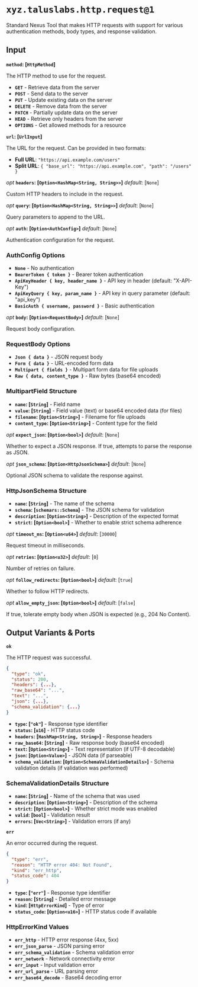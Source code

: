 # `xyz.taluslabs.http.request@1`

Standard Nexus Tool that makes HTTP requests with support for various authentication methods, body types, and response validation.

## Input

**`method`: [`HttpMethod`]**

The HTTP method to use for the request.

- **`GET`** - Retrieve data from the server
- **`POST`** - Send data to the server
- **`PUT`** - Update existing data on the server
- **`DELETE`** - Remove data from the server
- **`PATCH`** - Partially update data on the server
- **`HEAD`** - Retrieve only headers from the server
- **`OPTIONS`** - Get allowed methods for a resource

**`url`: [`UrlInput`]**

The URL for the request. Can be provided in two formats:

- **Full URL**: `"https://api.example.com/users"`
- **Split URL**: `{ "base_url": "https://api.example.com", "path": "/users" }`

_opt_ **`headers`: [`Option<HashMap<String, String>>`]** _default_: [`None`]

Custom HTTP headers to include in the request.

_opt_ **`query`: [`Option<HashMap<String, String>>`]** _default_: [`None`]

Query parameters to append to the URL.

_opt_ **`auth`: [`Option<AuthConfig>`]** _default_: [`None`]

Authentication configuration for the request.

### AuthConfig Options

- **`None`** - No authentication
- **`BearerToken { token }`** - Bearer token authentication
- **`ApiKeyHeader { key, header_name }`** - API key in header (default: "X-API-Key")
- **`ApiKeyQuery { key, param_name }`** - API key in query parameter (default: "api_key")
- **`BasicAuth { username, password }`** - Basic authentication

_opt_ **`body`: [`Option<RequestBody>`]** _default_: [`None`]

Request body configuration.

### RequestBody Options

- **`Json { data }`** - JSON request body
- **`Form { data }`** - URL-encoded form data
- **`Multipart { fields }`** - Multipart form data for file uploads
- **`Raw { data, content_type }`** - Raw bytes (base64 encoded)

### MultipartField Structure

- **`name`: [`String`]** - Field name
- **`value`: [`String`]** - Field value (text) or base64 encoded data (for files)
- **`filename`: [`Option<String>`]** - Filename for file uploads
- **`content_type`: [`Option<String>`]** - Content type for the field

_opt_ **`expect_json`: [`Option<bool>`]** _default_: [`None`]

Whether to expect a JSON response. If true, attempts to parse the response as JSON.

_opt_ **`json_schema`: [`Option<HttpJsonSchema>`]** _default_: [`None`]

Optional JSON schema to validate the response against.

### HttpJsonSchema Structure

- **`name`: [`String`]** - The name of the schema
- **`schema`: [`schemars::Schema`]** - The JSON schema for validation
- **`description`: [`Option<String>`]** - Description of the expected format
- **`strict`: [`Option<bool>`]** - Whether to enable strict schema adherence

_opt_ **`timeout_ms`: [`Option<u64>`]** _default_: [`30000`]

Request timeout in milliseconds.

_opt_ **`retries`: [`Option<u32>`]** _default_: [`0`]

Number of retries on failure.

_opt_ **`follow_redirects`: [`Option<bool>`]** _default_: [`true`]

Whether to follow HTTP redirects.

_opt_ **`allow_empty_json`: [`Option<bool>`]** _default_: [`false`]

If true, tolerate empty body when JSON is expected (e.g., 204 No Content).

## Output Variants & Ports

**`ok`**

The HTTP request was successful.

```json
{
  "type": "ok",
  "status": 200,
  "headers": {...},
  "raw_base64": "...",
  "text": "...",
  "json": {...},
  "schema_validation": {...}
}
```

- **`type`: [`"ok"`]** - Response type identifier
- **`status`: [`u16`]** - HTTP status code
- **`headers`: [`HashMap<String, String>`]** - Response headers
- **`raw_base64`: [`String`]** - Raw response body (base64 encoded)
- **`text`: [`Option<String>`]** - Text representation (if UTF-8 decodable)
- **`json`: [`Option<Value>`]** - JSON data (if parseable)
- **`schema_validation`: [`Option<SchemaValidationDetails>`]** - Schema validation details (if validation was performed)

### SchemaValidationDetails Structure

- **`name`: [`String`]** - Name of the schema that was used
- **`description`: [`Option<String>`]** - Description of the schema
- **`strict`: [`Option<bool>`]** - Whether strict mode was enabled
- **`valid`: [`bool`]** - Validation result
- **`errors`: [`Vec<String>`]** - Validation errors (if any)

**`err`**

An error occurred during the request.

```json
{
  "type": "err",
  "reason": "HTTP error 404: Not Found",
  "kind": "err_http",
  "status_code": 404
}
```

- **`type`: [`"err"`]** - Response type identifier
- **`reason`: [`String`]** - Detailed error message
- **`kind`: [`HttpErrorKind`]** - Type of error
- **`status_code`: [`Option<u16>`]** - HTTP status code if available

### HttpErrorKind Values

- **`err_http`** - HTTP error response (4xx, 5xx)
- **`err_json_parse`** - JSON parsing error
- **`err_schema_validation`** - Schema validation error
- **`err_network`** - Network connectivity error
- **`err_input`** - Input validation error
- **`err_url_parse`** - URL parsing error
- **`err_base64_decode`** - Base64 decoding error
